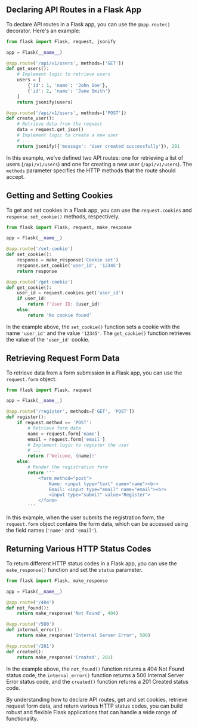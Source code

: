 ## Declaring API Routes in a Flask App

To declare API routes in a Flask app, you can use the `@app.route()` decorator. Here's an example:

```python
from flask import Flask, request, jsonify

app = Flask(__name__)

@app.route('/api/v1/users', methods=['GET'])
def get_users():
    # Implement logic to retrieve users
    users = [
        {'id': 1, 'name': 'John Doe'},
        {'id': 2, 'name': 'Jane Smith'}
    ]
    return jsonify(users)

@app.route('/api/v1/users', methods=['POST'])
def create_user():
    # Retrieve data from the request
    data = request.get_json()
    # Implement logic to create a new user
    # ...
    return jsonify({'message': 'User created successfully'}), 201
```

In this example, we've defined two API routes: one for retrieving a list of users (`/api/v1/users`) and one for creating a new user (`/api/v1/users`). The `methods` parameter specifies the HTTP methods that the route should accept.

## Getting and Setting Cookies

To get and set cookies in a Flask app, you can use the `request.cookies` and `response.set_cookie()` methods, respectively.

```python
from flask import Flask, request, make_response

app = Flask(__name__)

@app.route('/set-cookie')
def set_cookie():
    response = make_response('Cookie set')
    response.set_cookie('user_id', '12345')
    return response

@app.route('/get-cookie')
def get_cookie():
    user_id = request.cookies.get('user_id')
    if user_id:
        return f'User ID: {user_id}'
    else:
        return 'No cookie found'
```

In the example above, the `set_cookie()` function sets a cookie with the name `'user_id'` and the value `'12345'`. The `get_cookie()` function retrieves the value of the `'user_id'` cookie.

## Retrieving Request Form Data

To retrieve data from a form submission in a Flask app, you can use the `request.form` object.

```python
from flask import Flask, request

app = Flask(__name__)

@app.route('/register', methods=['GET', 'POST'])
def register():
    if request.method == 'POST':
        # Retrieve form data
        name = request.form['name']
        email = request.form['email']
        # Implement logic to register the user
        # ...
        return f'Welcome, {name}!'
    else:
        # Render the registration form
        return '''
            <form method="post">
                Name: <input type="text" name="name"><br>
                Email: <input type="email" name="email"><br>
                <input type="submit" value="Register">
            </form>
        '''
```

In this example, when the user submits the registration form, the `request.form` object contains the form data, which can be accessed using the field names (`'name'` and `'email'`).

## Returning Various HTTP Status Codes

To return different HTTP status codes in a Flask app, you can use the `make_response()` function and set the `status` parameter.

```python
from flask import Flask, make_response

app = Flask(__name__)

@app.route('/404')
def not_found():
    return make_response('Not Found', 404)

@app.route('/500')
def internal_error():
    return make_response('Internal Server Error', 500)

@app.route('/201')
def created():
    return make_response('Created', 201)
```

In the example above, the `not_found()` function returns a 404 Not Found status code, the `internal_error()` function returns a 500 Internal Server Error status code, and the `created()` function returns a 201 Created status code.

By understanding how to declare API routes, get and set cookies, retrieve request form data, and return various HTTP status codes, you can build robust and flexible Flask applications that can handle a wide range of functionality.